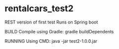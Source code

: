 # rentalcars_test2

REST version of first test
Runs on Spring boot

BUILD
Compile using Gradle: gradle buildDependents

RUNNING 
Using CMD: java -jar test2-1.0.0.jar
